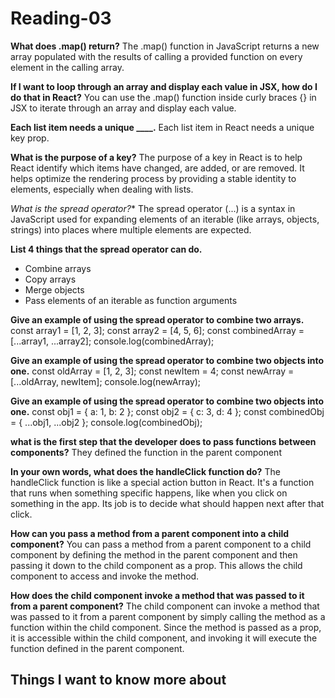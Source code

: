 # Reading-03 #

**What does .map() return?**
The .map() function in JavaScript returns a new array populated with the results of calling a provided function on every element in the calling array.

**If I want to loop through an array and display each value in JSX, how do I do that in React?**
You can use the .map() function inside curly braces {} in JSX to iterate through an array and display each value.

**Each list item needs a unique ____.**
Each list item in React needs a unique key prop.

**What is the purpose of a key?**
The purpose of a key in React is to help React identify which items have changed, are added, or are removed. It helps optimize the rendering process by providing a stable identity to elements, especially when dealing with lists.

*What is the spread operator?**
The spread operator (...) is a syntax in JavaScript used for expanding elements of an iterable (like arrays, objects, strings) into places where multiple elements are expected.

**List 4 things that the spread operator can do.**

- Combine arrays
- Copy arrays
- Merge objects
- Pass elements of an iterable as function arguments

**Give an example of using the spread operator to combine two arrays.**
const array1 = [1, 2, 3];
const array2 = [4, 5, 6];
const combinedArray = [...array1, ...array2];
console.log(combinedArray);

**Give an example of using the spread operator to combine two objects into one.**
const oldArray = [1, 2, 3];
const newItem = 4;
const newArray = [...oldArray, newItem];
console.log(newArray);

**Give an example of using the spread operator to combine two objects into one.**
const obj1 = { a: 1, b: 2 };
const obj2 = { c: 3, d: 4 };
const combinedObj = { ...obj1, ...obj2 };
console.log(combinedObj); 

**what is the first step that the developer does to pass functions between components?**
They defined the function in the parent component

**In your own words, what does the handleClick function do?**
The handleClick function is like a special action button in React. It's a function that runs when something specific happens, like when you click on something in the app. Its job is to decide what should happen next after that click.

**How can you pass a method from a parent component into a child component?**
You can pass a method from a parent component to a child component by defining the method in the parent component and then passing it down to the child component as a prop. This allows the child component to access and invoke the method.

**How does the child component invoke a method that was passed to it from a parent component?**
The child component can invoke a method that was passed to it from a parent component by simply calling the method as a function within the child component. Since the method is passed as a prop, it is accessible within the child component, and invoking it will execute the function defined in the parent component.

## Things I want to know more about ##
